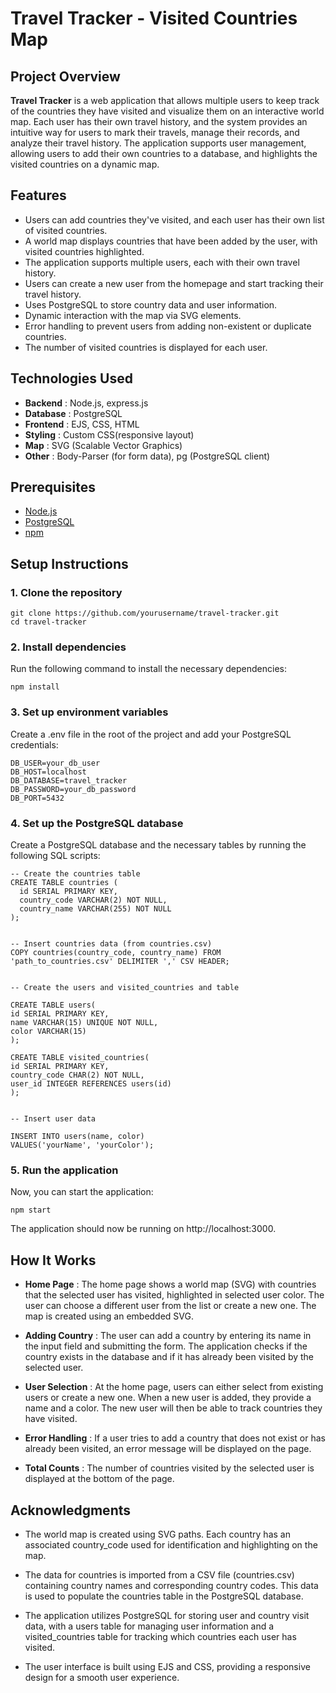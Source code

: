 # Travel Tracker - Visited Countries Map

## Project Overview

**Travel Tracker** is a web application that allows multiple users to keep track of the countries they have visited and visualize them on an interactive world map. Each user has their own travel history, and the system provides an intuitive way for users to mark their travels, manage their records, and analyze their travel history. The application supports user management, allowing users to add their own countries to a database, and highlights the visited countries on a dynamic map.

## Features

- Users can add countries they've visited, and each user has their own list of visited countries.
- A world map displays countries that have been added by the user, with visited countries highlighted.
- The application supports multiple users, each with their own travel history.
- Users can create a new user from the homepage and start tracking their travel history.
- Uses PostgreSQL to store country data and user information.
- Dynamic interaction with the map via SVG elements.
- Error handling to prevent users from adding non-existent or duplicate countries.
- The number of visited countries is displayed for each user.

## Technologies Used

- **Backend** : Node.js, express.js
- **Database** : PostgreSQL
- **Frontend** : EJS, CSS, HTML
- **Styling** : Custom CSS(responsive layout)
- **Map** : SVG (Scalable Vector Graphics)
- **Other** : Body-Parser (for form data), pg (PostgreSQL client)

## Prerequisites

- [Node.js](https://nodejs.org/en)
- [PostgreSQL](https://www.postgresql.org)
- [npm](https://www.npmjs.com)

## Setup Instructions

### 1. Clone the repository 

```
git clone https://github.com/yourusername/travel-tracker.git
cd travel-tracker
```

###  2. Install dependencies

Run the following command to install the necessary dependencies:

```
npm install
```

### 3. Set up environment variables 

Create a .env file in the root of the project and add your PostgreSQL credentials:

```
DB_USER=your_db_user
DB_HOST=localhost
DB_DATABASE=travel_tracker
DB_PASSWORD=your_db_password
DB_PORT=5432
```

### 4. Set up the PostgreSQL database

Create a PostgreSQL database and the necessary tables by running the following SQL scripts:

```
-- Create the countries table
CREATE TABLE countries (
  id SERIAL PRIMARY KEY,
  country_code VARCHAR(2) NOT NULL,
  country_name VARCHAR(255) NOT NULL
);


-- Insert countries data (from countries.csv)
COPY countries(country_code, country_name) FROM 'path_to_countries.csv' DELIMITER ',' CSV HEADER;


-- Create the users and visited_countries and table

CREATE TABLE users(
id SERIAL PRIMARY KEY,
name VARCHAR(15) UNIQUE NOT NULL,
color VARCHAR(15)
);

CREATE TABLE visited_countries(
id SERIAL PRIMARY KEY,
country_code CHAR(2) NOT NULL,
user_id INTEGER REFERENCES users(id)
);


-- Insert user data

INSERT INTO users(name, color)
VALUES('yourName', 'yourColor');
```

### 5. Run the application

Now, you can start the application:

``` 
npm start
```

The application should now be running on http://localhost:3000.

## How It Works

- **Home Page** : The home page shows a world map (SVG) with countries that the selected user has visited, highlighted in selected user color. The user can choose a different user from the list or create a new one. The map is created using an embedded SVG.

- **Adding Country** : The user can add a country by entering its name in the input field and submitting the form. The application checks if the country exists in the database and if it has already been visited by the selected user.

- **User Selection** : At the home page, users can either select from existing users or create a new one. When a new user is added, they provide a name and a color. The new user will then be able to track countries they have visited.

- **Error Handling** :  If a user tries to add a country that does not exist or has already been visited, an error message will be displayed on the page.

- **Total Counts** : The number of countries visited by the selected user is displayed at the bottom of the page.

## Acknowledgments

- The world map is created using SVG paths. Each country has an associated country_code used for identification and highlighting on the map.

- The data for countries is imported from a CSV file (countries.csv) containing country names and corresponding country codes. This data is used to populate the countries table in the PostgreSQL database.

- The application utilizes PostgreSQL for storing user and country visit data, with a users table for managing user information and a visited_countries table for tracking which countries each user has visited.

- The user interface is built using EJS and CSS, providing a responsive design for a smooth user experience.

